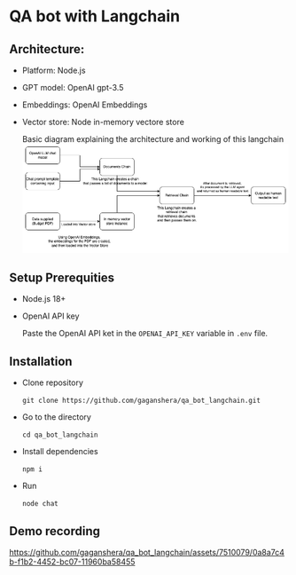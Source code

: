 # QA bot with Langchain

## Architecture:
- Platform: Node.js
- GPT model: OpenAI gpt-3.5
- Embeddings: OpenAI Embeddings
- Vector store: Node in-memory vectore store

  Basic diagram explaining the architecture and working of this langchain
  ![Architecture](./arch.drawio.png "Architecture")

## Setup Prerequities
- Node.js 18+
- OpenAI API key

  Paste the OpenAI API ket in the `OPENAI_API_KEY` variable in `.env` file.

## Installation
- Clone repository

  `git clone https://github.com/gaganshera/qa_bot_langchain.git`

- Go to the directory

  `cd qa_bot_langchain`

- Install dependencies

  `npm i`

- Run

  `node chat`

## Demo recording

https://github.com/gaganshera/qa_bot_langchain/assets/7510079/0a8a7c4b-f1b2-4452-bc07-11960ba58455
